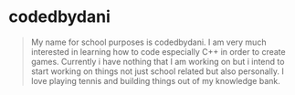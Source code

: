# codedbydani
>My name for school purposes is codedbydani. 
I am very much interested in learning how to code especially C++ in order to create games.
Currently i have nothing that I am working on but i intend to start working on things not just school related but also personally.
I love playing tennis and building things out of my knowledge bank.
